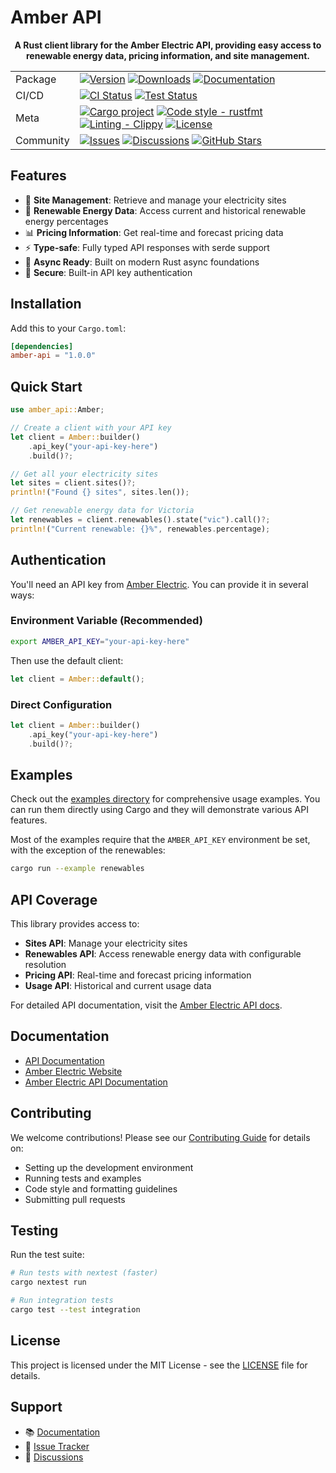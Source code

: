 # Amber API

<!-- markdownlint-disable no-inline-html -->
<div align="center">
    <b>A Rust client library for the Amber Electric API, providing easy access to renewable energy data, pricing information, and site management.</b>
</div>

<div align="center"><table>
    <tr>
        <td>Package</td>
        <td>
            <a href="https://crates.io/crates/amber-api"><img src="https://img.shields.io/crates/v/amber-api.svg" alt="Version"></a>
            <a href="https://crates.io/crates/amber-api"><img src="https://img.shields.io/crates/d/amber-api.svg" alt="Downloads"></a>
            <a href="https://docs.rs/amber-api"><img src="https://docs.rs/amber-api/badge.svg" alt="Documentation"></a>
        </td>
    </tr>
    <tr>
        <td>CI/CD</td>
        <td>
            <a
                href="https://github.com/JP-Ellis/amber-api/actions/workflows/deploy.yml"><img
                src="https://img.shields.io/github/actions/workflow/status/JP-Ellis/amber-api/deploy.yml?branch=main&label=CI"
                alt="CI Status"></a>
            <a
                href="https://github.com/JP-Ellis/amber-api/actions/workflows/test.yml"><img
                src="https://img.shields.io/github/actions/workflow/status/JP-Ellis/amber-api/test.yml?branch=main&label=tests"
                alt="Test Status"></a>
        </td>
    </tr>
    <tr>
        <td>Meta</td>
        <td>
            <a
                href="https://github.com/rust-lang/cargo"><img
                src="https://img.shields.io/badge/🦀-Cargo-blue.svg"
                alt="Cargo project"></a>
            <a href="https://github.com/rust-lang/rustfmt"><img
                src="https://img.shields.io/badge/code%20style-rustfmt-brightgreen.svg"
                alt="Code style - rustfmt"></a>
            <a href="https://github.com/rust-lang/rust-clippy"><img
                src="https://img.shields.io/badge/linting-clippy-blue.svg"
                alt="Linting - Clippy"></a>
            <a
                href="https://opensource.org/licenses/MIT"><img
                src="https://img.shields.io/badge/License-MIT-green.svg"
                alt="License"></a>
        </td>
    </tr>
    <tr>
        <td>Community</td>
        <td>
            <a
                href="https://github.com/JP-Ellis/amber-api/issues"><img
                src="https://img.shields.io/github/issues/JP-Ellis/amber-api.svg"
                alt="Issues"></a>
            <a
                href="https://github.com/JP-Ellis/amber-api/discussions"><img
                src="https://img.shields.io/github/discussions/JP-Ellis/amber-api.svg"
                alt="Discussions"></a>
            <a
                href="https://github.com/JP-Ellis/amber-api"><img
                src="https://img.shields.io/github/stars/JP-Ellis/amber-api.svg?style=social"
                alt="GitHub Stars"></a>
        </td>
    </tr>
</table></div>

## Features

-   🔋 **Site Management**: Retrieve and manage your electricity sites
-   🌱 **Renewable Energy Data**: Access current and historical renewable energy percentages
-   📊 **Pricing Information**: Get real-time and forecast pricing data
-   ⚡ **Type-safe**: Fully typed API responses with serde support
-   🦀 **Async Ready**: Built on modern Rust async foundations
-   🔐 **Secure**: Built-in API key authentication

## Installation

Add this to your `Cargo.toml`:

```toml
[dependencies]
amber-api = "1.0.0"
```

## Quick Start

```rust
use amber_api::Amber;

// Create a client with your API key
let client = Amber::builder()
    .api_key("your-api-key-here")
    .build()?;

// Get all your electricity sites
let sites = client.sites()?;
println!("Found {} sites", sites.len());

// Get renewable energy data for Victoria
let renewables = client.renewables().state("vic").call()?;
println!("Current renewable: {}%", renewables.percentage);
```

## Authentication

You'll need an API key from [Amber Electric](https://app.amber.com.au/developers/). You can provide it in several ways:

### Environment Variable (Recommended)

```bash
export AMBER_API_KEY="your-api-key-here"
```

Then use the default client:

```rust
let client = Amber::default();
```

### Direct Configuration

```rust
let client = Amber::builder()
    .api_key("your-api-key-here")
    .build()?;
```

## Examples

Check out the [examples directory](./examples/) for comprehensive usage examples. You can run them directly using Cargo and they will demonstrate various API features.

Most of the examples require that the `AMBER_API_KEY` environment be set, with the exception of the renewables:

```bash
cargo run --example renewables
```

## API Coverage

This library provides access to:

-   **Sites API**: Manage your electricity sites
-   **Renewables API**: Access renewable energy data with configurable resolution
-   **Pricing API**: Real-time and forecast pricing information
-   **Usage API**: Historical and current usage data

For detailed API documentation, visit the [Amber Electric API docs](https://app.amber.com.au/developers/).

## Documentation

-   [API Documentation](https://docs.rs/amber-api)
-   [Amber Electric Website](https://amber.com.au/)
-   [Amber Electric API Documentation](https://app.amber.com.au/developers/)

## Contributing

We welcome contributions! Please see our [Contributing Guide](./CONTRIBUTING.md) for details on:

-   Setting up the development environment
-   Running tests and examples
-   Code style and formatting guidelines
-   Submitting pull requests

## Testing

Run the test suite:

```bash
# Run tests with nextest (faster)
cargo nextest run

# Run integration tests
cargo test --test integration
```

## License

This project is licensed under the MIT License - see the [LICENSE](LICENSE) file for details.

## Support

-   📚 [Documentation](https://docs.rs/amber-api)
-   🐛 [Issue Tracker](https://github.com/JP-Ellis/amber-api/issues)
-   💬 [Discussions](https://github.com/JP-Ellis/amber-api/discussions)
